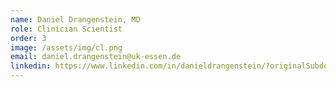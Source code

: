 ```yaml
---
name: Daniel Drangenstein, MD
role: Clinician Scientist
order: 3
image: /assets/img/cl.png
email: daniel.drangenstein@uk-essen.de
linkedin: https://www.linkedin.com/in/danieldrangenstein/?originalSubdomain=de
---
```

